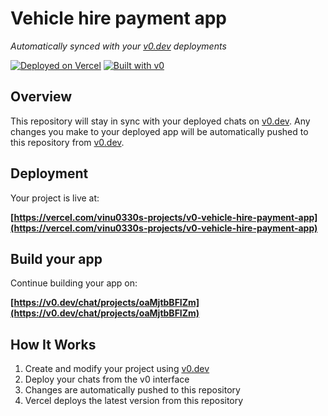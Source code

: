 # Vehicle hire payment app

*Automatically synced with your [v0.dev](https://v0.dev) deployments*

[![Deployed on Vercel](https://img.shields.io/badge/Deployed%20on-Vercel-black?style=for-the-badge&logo=vercel)](https://vercel.com/vinu0330s-projects/v0-vehicle-hire-payment-app)
[![Built with v0](https://img.shields.io/badge/Built%20with-v0.dev-black?style=for-the-badge)](https://v0.dev/chat/projects/oaMjtbBFIZm)

## Overview

This repository will stay in sync with your deployed chats on [v0.dev](https://v0.dev).
Any changes you make to your deployed app will be automatically pushed to this repository from [v0.dev](https://v0.dev).

## Deployment

Your project is live at:

**[https://vercel.com/vinu0330s-projects/v0-vehicle-hire-payment-app](https://vercel.com/vinu0330s-projects/v0-vehicle-hire-payment-app)**

## Build your app

Continue building your app on:

**[https://v0.dev/chat/projects/oaMjtbBFIZm](https://v0.dev/chat/projects/oaMjtbBFIZm)**

## How It Works

1. Create and modify your project using [v0.dev](https://v0.dev)
2. Deploy your chats from the v0 interface
3. Changes are automatically pushed to this repository
4. Vercel deploys the latest version from this repository